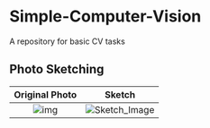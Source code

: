 # Simple-Computer-Vision
A repository for basic CV tasks

## Photo Sketching
Original Photo             |  Sketch
:-------------------------:|:-------------------------:
![img](https://user-images.githubusercontent.com/57441828/90988778-b0f5ad80-e595-11ea-86a3-6e2be9384b18.jpg)  |  ![Sketch_Image](https://user-images.githubusercontent.com/57441828/90988914-c4554880-e596-11ea-9e37-14c35b13888a.jpg)
